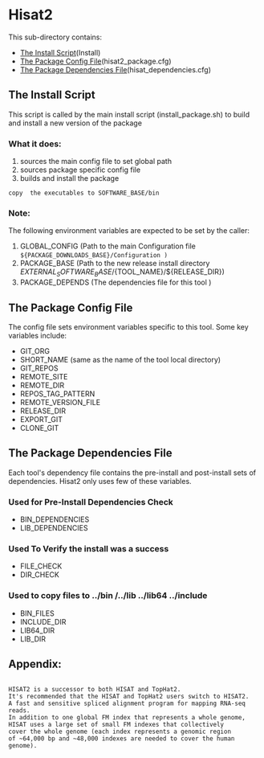 # Hisat2


This sub-directory contains:
 - [The Install Script](#the-install-script)(Install)
 - [The Package Config File](#the-package-config-file)(hisat2_package.cfg)
 - [The Package Dependencies File](#the-package-dependencies-file)(hisat_dependencies.cfg)
 

## The Install Script
 This script is called by the main install script 
(install_package.sh)  to build and install  a new version of the package 

### What it does:
  1) sources the main config file to set global path
  2) sources package specific config file
  3) builds and install the package
  ```
  copy  the executables to SOFTWARE_BASE/bin  
 ```

### Note:
The following environment variables are expected to be set by the caller:

 1) GLOBAL_CONFIG  (Path to the main Configuration file
    ``` ${PACKAGE_DOWNLOADS_BASE}/Configuration ) ```
 2) PACKAGE_BASE   (Path to the new release install directory  ${EXTERNAL_SOFTWARE_BASE}/${TOOL_NAME}/${RELEASE_DIR})
 3) PACKAGE_DEPENDS (The dependencies file for this tool )


## The Package Config File 
The config file sets environment variables specific to this tool.
Some key variables include:

  - GIT_ORG
  - SHORT_NAME  (same as the name of the tool local directory)
  - GIT_REPOS
  - REMOTE_SITE
  - REMOTE_DIR
  - REPOS_TAG_PATTERN
  - REMOTE_VERSION_FILE
  - RELEASE_DIR
  - EXPORT_GIT
  - CLONE_GIT
  
## The Package Dependencies File
Each tool's dependency file contains the pre-install and post-install sets of dependencies.
Hisat2 only uses few of these variables.

### Used for Pre-Install Dependencies Check
  - BIN_DEPENDENCIES
  - LIB_DEPENDENCIES

### Used To Verify the install was a success
  - FILE_CHECK
  - DIR_CHECK
### Used to copy files to ../bin /../lib ../lib64 ../include 
  - BIN_FILES
  - INCLUDE_DIR
  - LIB64_DIR
  - LIB_DIR

## Appendix:
```

HISAT2 is a successor to both HISAT and TopHat2. 
It's recommended that the HISAT and TopHat2 users switch to HISAT2. 
A fast and sensitive spliced alignment program for mapping RNA-seq reads. 
In addition to one global FM index that represents a whole genome, 
HISAT uses a large set of small FM indexes that collectively 
cover the whole genome (each index represents a genomic region 
of ~64,000 bp and ~48,000 indexes are needed to cover the human genome).
```
